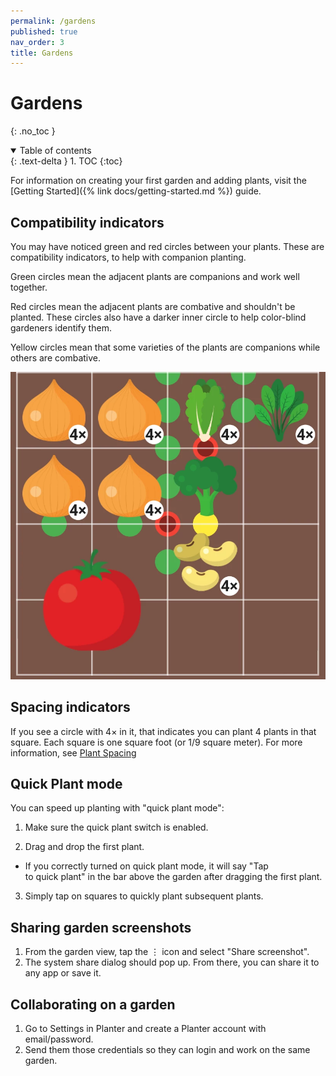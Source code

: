```yaml
---
permalink: /gardens
published: true
nav_order: 3
title: Gardens
---
```


# Gardens
{: .no_toc }

<details open markdown="block">
  <summary>
    Table of contents
  </summary>
  {: .text-delta }
1. TOC
{:toc}
</details>

For information on creating your first garden and adding plants, visit the [Getting Started]({% link docs/getting-started.md %}) guide.

## Compatibility indicators

You may have noticed green and red circles between your plants. These are compatibility indicators, to help with companion planting.

Green circles mean the adjacent plants are companions and work well together.

Red circles mean the adjacent plants are combative and shouldn't be planted. These circles also have a darker inner circle to help color-blind gardeners identify them.

Yellow circles mean that some varieties of the plants are companions while others are combative.

<img src="../images/compatibility.webp" max-width="100%">

## Spacing indicators

If you see a circle with 4× in it, that indicates you can plant 4 plants in that square. Each square is one square foot (or 1/9 square meter). For more information, see [Plant Spacing](https://info.gardenplanter.app/plants#spacing)

## Quick Plant mode

You can speed up planting with "quick plant mode":

1. Make sure the quick plant switch is enabled.

<span class="iconify" data-icon="mdi-checkboxes-marked-circle-outline"></span>

2. Drag and drop the first plant.
  - If you correctly turned on quick plant mode, it will say "Tap to quick plant" in the bar above the garden after dragging the first plant.
3. Simply tap on squares to quickly plant subsequent plants. 

## Sharing garden screenshots

1. From the garden view, tap the ⋮ icon and select "Share screenshot". 
2. The system share dialog should pop up. From there, you can share it to any app or save it.

## Collaborating on a garden

1. Go to Settings in Planter and create a Planter account with email/password.
2. Send them those credentials so they can login and work on the same garden.